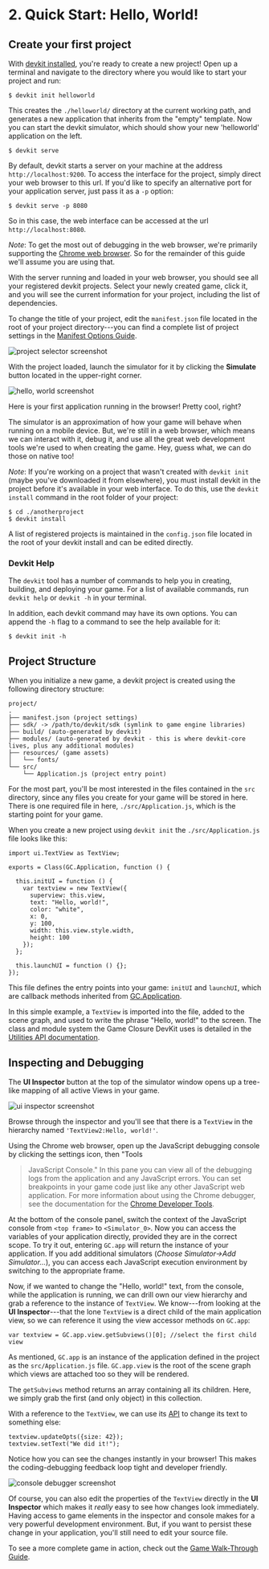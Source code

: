 # 2. Quick Start: Hello, World!

## Create your first project

With [devkit installed](../guide/install.html), you're ready
to create a new project! Open up a terminal and navigate to
the directory where you would like to start your project and
run:

~~~
$ devkit init helloworld
~~~

This creates the `./helloworld/` directory at the current
working path, and generates a new application that inherits
from the "empty" template. Now you can start the devkit
simulator, which should show your new 'helloworld' application
on the left.

~~~
$ devkit serve
~~~

By default, devkit starts a server on your machine at the
address `http://localhost:9200`. To access the interface for the
project, simply direct your web browser to this url. If you'd
like to specify an alternative port for your application
server, just pass it as a `-p` option:

~~~
$ devkit serve -p 8080
~~~

So in this case, the web interface can be accessed at the
url `http://localhost:8080`.

*Note*: To get the most out of debugging in the web browser, we're
primarily supporting the [Chrome web browser](http://www.google.com/chrome).
So for the remainder of this guide we'll assume you are using that.


With the server running and loaded in your web browser,
you should see all your registered devkit projects. Select
your newly created game, click it, and you will see the current
information for your project, including the list of dependencies.

To change the title of your project, edit the
`manifest.json` file located in the root of your project
directory---you can find a complete list of project settings
in the [Manifest Options Guide](../guide/manifest.html).

<img src="./assets/getting-started/hello-project.png" alt="project selector screenshot" class="screenshot">

With the project loaded, launch the simulator for it by
clicking the **Simulate** button located in the upper-right corner.

<img src="./assets/getting-started/hello-world.png" alt="hello, world screenshot" class="screenshot">

Here is your first application running in the browser! Pretty cool, right?

The simulator is an approximation of how your game will behave when
running on a mobile device. But, we're
still in a web browser, which means we can interact with it,
debug it, and use all the great web development tools we're
used to when creating the game. Hey, guess what, we can do those on native too!

*Note*: If you're working on a project that wasn't created with
`devkit init` (maybe you've downloaded it from elsewhere),
you must install devkit in the project before it's available in your
web interface. To do this, use the `devkit install` command
in the root folder of your project:

~~~
$ cd ./anotherproject
$ devkit install
~~~

A list of registered projects is
maintained in the `config.json` file located in the root of
your devkit install and can be edited directly.

### Devkit Help

The `devkit` tool has a number of commands to help you in
creating, building, and deploying your game. For a list of
available commands, run `devkit help` or `devkit -h` in your
terminal.

In addition, each devkit command may have its own options.
You can append the `-h` flag to a command to see the help
available for it:

~~~
$ devkit init -h
~~~


## Project Structure

When you initialize a new game, a devkit project is created
using the following directory structure:

~~~
project/
.
├── manifest.json (project settings)
├── sdk/ -> /path/to/devkit/sdk (symlink to game engine libraries)
├── build/ (auto-generated by devkit)
├── modules/ (auto-generated by devkit - this is where devkit-core lives, plus any additional modules)
├── resources/ (game assets)
│   └── fonts/
└── src/
    └── Application.js (project entry point)
~~~

For the most part, you'll be most interested in the files
contained in the `src` directory, since any files you create
for your game will be stored in here. There is one required
file in here, `./src/Application.js`, which is the starting
point for your game.

When you create a new project using `devkit init` the
`./src/Application.js` file looks like this:

~~~
import ui.TextView as TextView;

exports = Class(GC.Application, function () {

  this.initUI = function () {
    var textview = new TextView({
      superview: this.view,
      text: "Hello, world!",
      color: "white",
      x: 0,
      y: 100,
      width: this.view.style.width,
      height: 100
    });
  };

  this.launchUI = function () {};
});
~~~

This file defines the entry points into your game: `initUI` and `launchUI`,
which are callback methods inherited from [GC.Application](../api/appengine.html#class-gc.application).

In this simple example, a `TextView` is imported into the
file, added to the scene graph, and used to write the phrase
"Hello, world!" to the screen. The class and module system
the Game Closure DevKit uses is detailed in the [Utilities API documentation](../api/utilities.html).


## Inspecting and Debugging

The **UI Inspector** button at the top of the simulator window opens up a
tree-like mapping of all active Views in your game.

<img src="./assets/getting-started/hello-inspector.png" alt="ui inspector screenshot" class="screenshot">

Browse through the inspector and you'll see that there is a
`TextView` in the hierarchy named `'TextView2:Hello, world!'`.

Using the Chrome web browser, open up the JavaScript
debugging console by clicking the settings icon, then "Tools
> JavaScript Console." In this pane you can view all of the debugging
logs from the application and any JavaScript errors. You can
set breakpoints in your game code just like any other
JavaScript web application. For more information about using
the Chrome debugger, see the documentation for the
[Chrome Developer Tools](https://developers.google.com/chrome-developer-tools/docs/overview).

At the bottom of the console panel, switch the context of
the JavaScript console from `<top frame>` to
`<Simulator_0>`. Now you can access the variables of your
application directly, provided they are in the correct
scope. To try it out, entering `GC.app` will return the
instance of your application. If you add additional simulators
(*Choose Simulator->Add Simulator...*), you can access each
JavaScript execution environment by switching to the appropriate frame.

Now, if we wanted to change the "Hello, world!" text, from
the console, while the application is running, we can drill
own our view hierarchy and grab a reference to the instance
of `TextView`. We know---from looking at the **UI
Inspector**---that the lone `TextView` is a direct child of
the main application view, so we can reference it using the
view accessor methods on `GC.app`:

~~~
var textview = GC.app.view.getSubviews()[0]; //select the first child view
~~~

As mentioned, `GC.app` is an instance of the application
defined in the project as the  `src/Application.js`
file. `GC.app.view` is the root of the scene graph which
views are attached too so they will be rendered.

The `getSubviews` method returns an array containing all its
children. Here, we simply grab the first (and only object) in
this collection.

With a reference to the `TextView`, we can use its [API](../api/ui-text.html#class-ui.textview)
to change its text to something else:

~~~
textview.updateOpts({size: 42});
textview.setText("We did it!");
~~~

Notice how you can see the changes instantly in your
browser! This makes the coding-debugging feedback loop tight
and developer friendly.

<img src="./assets/getting-started/hello-debugger.png" alt="console debugger screenshot" class="screenshot">

Of course, you can also edit the properties of the
`TextView` directly in the **UI Inspector** which makes
it *really* easy to see how changes look immediately. Having
access to game elements in the inspector and console makes
for a very powerful development environment. But, if you
want to persist these change in your application, you'll
still need to edit your source file.

To see a more complete game in action, check out the
[Game Walk-Through Guide](../guide/game-walkthrough.html).

